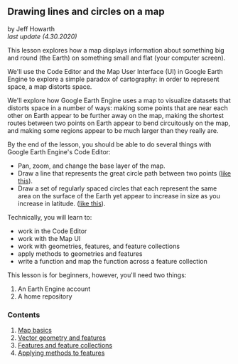 ## Drawing lines and circles on a map
by Jeff Howarth  
_last update (4.30.2020)_

This lesson explores how a map displays information about something big and round (the Earth) on something small and flat (your computer screen).  

We'll use the Code Editor and the Map User Interface (UI) in Google Earth Engine to explore a simple paradox of cartography: in order to represent space, a map distorts space.

We'll explore how Google Earth Engine uses a map to visualize datasets that distorts space in a number of ways: making some points that are near each other on Earth appear to be further away on the map, making the shortest routes between two points on Earth appear to bend circuitously on the map, and making some regions appear to be much larger than they really are.

By the end of the lesson, you should be able to do several things with Google Earth Engine's Code Editor:
 * Pan, zoom, and change the base layer of the map.
 * Draw a line that represents the great circle path between two points ([like this][image01]).
 * Draw a set of regularly spaced circles that each represent the same area on the surface of the Earth yet appear to increase in size as you increase in latitude. ([like this][image02]).

Technically, you will learn to:
* work in the Code Editor
* work with the Map UI
* work with geometries, features, and feature collections
* apply methods to geometries and features
* write a function and map the function across a feature collection

This lesson is for beginners, however, you'll need two things:
1. An Earth Engine account
2. A home repository

### Contents
1. [Map basics][01]
2. [Vector geometry and features][02]
3. [Features and feature collections][03]
4. [Applying methods to features][04]

[01]: _01lesson/_0101.md
[02]: _01lesson/_0102.md
[03]: _01lesson/_0103.md
[04]: _01lesson/_0104.md


[image01]: _01lesson/_01_images/_01_circle_route.png
[image02]: _01lesson/_01_images/_01_indicatrix.png

